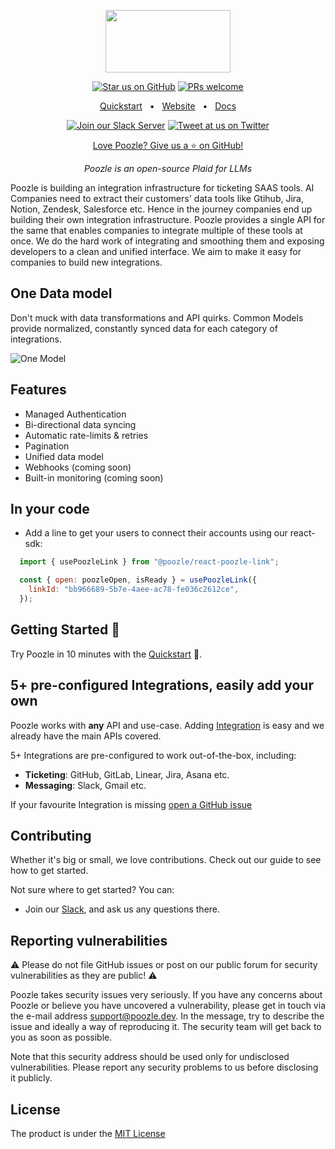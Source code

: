 <p align="center">
  <a href="https://poozle.dev"><img src="https://user-images.githubusercontent.com/17528887/221166175-706c5ce3-756e-49b5-985b-1dc5bf40b8e1.svg" width="200" height="100" /></a>
</p>

<div align="center">

[![Star us on GitHub](https://img.shields.io/github/stars/poozlehq/engine?color=FFD700&label=Stars&logo=Github)](https://github.com/poozlehq/engine)
[![PRs welcome](https://img.shields.io/badge/PRs-welcome-brightgreen.svg)](https://docs.poozle.dev/contributing)

[Quickstart](https://docs.poozle.dev/oss/deploy-poozle)
<span>&nbsp;&nbsp;•&nbsp;&nbsp;</span>
[Website](https://poozle.dev/)
<span>&nbsp;&nbsp;•&nbsp;&nbsp;</span>
[Docs](https://docs.poozle.dev)

[![Join our Slack Server](https://img.shields.io/badge/Slack-chat%20with%20us-%235865F2?style=flat&logo=slack&logoColor=%23fff)](https://join.slack.com/t/poozle-community/shared_invite/zt-1u4mz911h-FeWpOA82wA8kyrz3xg58xQ)
[![Tweet at us on Twitter](https://img.shields.io/badge/Twitter-tweet%20at%20us-1da1f2?style=flat&logo=twitter&logoColor=%23fff)](https://twitter.com/poozlehq)

[Love Poozle? Give us a ⭐ on GitHub!](https://github.com/poozlehq/engine)

</div>

<p align="center">
    <em>Poozle is an open-source Plaid for LLMs
</em>
</p>

Poozle is building an integration infrastructure for ticketing SAAS tools. AI Companies need to extract their customers' data tools like Gtihub, Jira, Notion, Zendesk, Salesforce etc. Hence in the journey companies end up building their own integration infrastructure. Poozle provides a single API for the same that enables companies to integrate multiple of these tools at once. We do the hard work of integrating and smoothing them and exposing developers to a clean and unified interface. We aim to make it easy for companies to build new integrations.


## One Data model
Don't muck with data transformations and API quirks. Common Models provide normalized, constantly synced data for each category of integrations.

![One Model](https://github.com/poozlehq/engine/assets/17528887/a43c7e92-a74f-44eb-8906-e3a2502fcced)


## Features
* Managed Authentication
* Bi-directional data syncing
* Automatic rate-limits & retries
* Pagination
* Unified data model
* Webhooks (coming soon)
* Built-in monitoring (coming soon)

## In your code

-   Add a line to get your users to connect their accounts using our react-sdk:

```js
  import { usePoozleLink } from "@poozle/react-poozle-link";

  const { open: poozleOpen, isReady } = usePoozleLink({
    linkId: "bb966689-5b7e-4aee-ac78-fe036c2612ce",
  });
```

## Getting Started 🚀
Try Poozle in 10 minutes with the [Quickstart](https://docs.poozle.dev/quickstart) 🚀.

## 5+ pre-configured Integrations, easily add your own

Poozle works with **any** API and use-case. Adding [Integration](https://docs.poozle.dev/guides/build_new_integration) is easy and we already have the main APIs covered.

5+ Integrations are pre-configured to work out-of-the-box, including:

-   **Ticketing**: GitHub, GitLab, Linear, Jira, Asana etc.
-   **Messaging**: Slack, Gmail etc.

If your favourite Integration is missing
[open a GitHub issue](https://github.com/poozlehq/engine/issues/new)

## Contributing

Whether it's big or small, we love contributions. Check out our guide to see how to get started.

Not sure where to get started? You can:

* Join our [Slack](https://join.slack.com/t/poozle-community/shared_invite/zt-1u4mz911h-FeWpOA82wA8kyrz3xg58xQ), and ask us any questions there.

## Reporting vulnerabilities

⚠️ Please do not file GitHub issues or post on our public forum for security vulnerabilities as they are public! ⚠️

Poozle takes security issues very seriously. If you have any concerns about Poozle or believe you have uncovered a vulnerability, please get in touch via the e-mail address support@poozle.dev. In the message, try to describe the issue and ideally a way of reproducing it. The security team will get back to you as soon as possible.

Note that this security address should be used only for undisclosed vulnerabilities. Please report any security problems to us before disclosing it publicly.

## License

The product is under the [MIT License](https://github.com/poozlehq/engine/blob/main/LICENSE.md)
